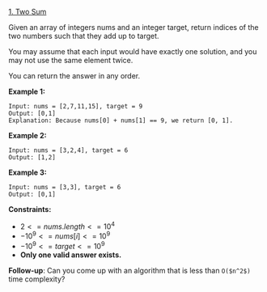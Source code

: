 [1. Two Sum](https://leetcode.com/problems/two-sum/)

Given an array of integers nums and an integer target, return indices of the two numbers such that they add up to target.

You may assume that each input would have exactly one solution, and you may not use the same element twice.

You can return the answer in any order.

**Example 1:**
```
Input: nums = [2,7,11,15], target = 9
Output: [0,1]
Explanation: Because nums[0] + nums[1] == 9, we return [0, 1].
```

**Example 2:**
```
Input: nums = [3,2,4], target = 6
Output: [1,2]
```

**Example 3:**
```
Input: nums = [3,3], target = 6
Output: [0,1]
```

**Constraints:**
* $`2 <= nums.length <= 10^4`$
* $`-10^9 <= nums[i] <= 10^9`$
* $`-10^9 <= target <= 10^9`$
* **Only one valid answer exists.**

**Follow-up**: Can you come up with an algorithm that is less than `O($n^2$)` time complexity?
